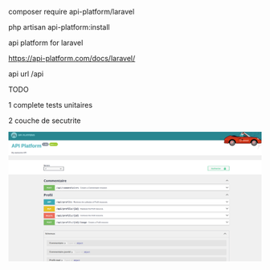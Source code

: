 composer require api-platform/laravel

php artisan api-platform:install

api platform for laravel

https://api-platform.com/docs/laravel/


api url /api

TODO 

1
complete tests unitaires

2
couche de secutrite 

![alt text](<Capture d’écran du 2025-04-21 21-41-46.png>)